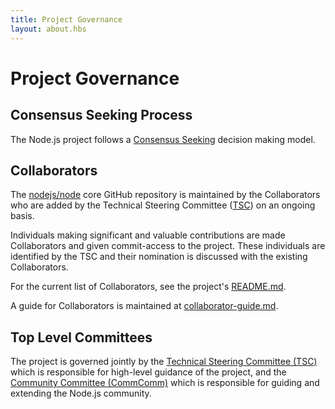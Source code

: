 ```yaml
---
title: Project Governance
layout: about.hbs
---
```


# Project Governance

## Consensus Seeking Process

The Node.js project follows a [Consensus Seeking](https://en.wikipedia.org/wiki/Consensus-seeking_decision-making) decision making model.

## Collaborators

The [nodejs/node](https://github.com/nodejs/node) core GitHub repository is maintained by the Collaborators who are added by the Technical Steering Committee ([TSC](https://github.com/nodejs/TSC)) on an ongoing basis.

Individuals making significant and valuable contributions are made Collaborators and given commit-access to the project. These individuals are identified by the TSC and their nomination is discussed with the existing Collaborators.

For the current list of Collaborators, see the project's [README.md](https://github.com/nodejs/node/blob/master/README.md#current-project-team-members).

A guide for Collaborators is maintained at [collaborator-guide.md](https://github.com/nodejs/node/blob/master/doc/contributing/collaborator-guide.md).

## Top Level Committees

The project is governed jointly by the [Technical Steering Committee (TSC)](https://github.com/nodejs/TSC/blob/master/TSC-Charter.md) which is responsible for high-level guidance of the project, and the [Community Committee (CommComm)](https://github.com/nodejs/community-committee/blob/master/Community-Committee-Charter.md) which is responsible for guiding and extending the Node.js community.
